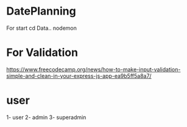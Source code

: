 # DatePlanning
For start
cd Data..
nodemon

# For Validation
https://www.freecodecamp.org/news/how-to-make-input-validation-simple-and-clean-in-your-express-js-app-ea9b5ff5a8a7/

# user 
1- user
2- admin
3- superadmin